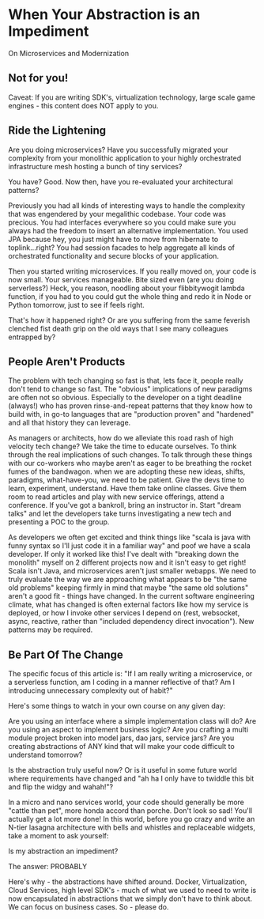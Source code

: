 # When Your Abstraction is an Impediment
On Microservices and Modernization

## Not for you!
Caveat: If you are writing SDK's, virtualization technology, large scale game engines - this content does NOT apply to you.

## Ride the Lightening
Are you doing microservices? Have you successfully migrated your complexity from your monolithic application to your highly orchestrated infrastructure mesh hosting a bunch of tiny services?

You have? Good. Now then, have you re-evaluated your architectural patterns?

Previously you had all kinds of interesting ways to handle the complexity that was engendered by your megalithic codebase. Your code was precious. You had interfaces everywhere so you could make sure you always had the freedom to insert an alternative implementation. You used JPA because hey, you just might have to move from hibernate to toplink...right? You had session facades to help aggregate all kinds of orchestrated functionality and secure blocks of your application.

Then you started writing microservices. If you really moved on, your code is now small. Your services manageable.  Bite sized even (are you doing serverless?) Heck, you reason, noodling about your flibbitywogit lambda function, if you had to you could gut the whole thing and redo it in Node or Python tomorrow, just to see if feels right.

That's how it happened right? Or are you suffering from the same feverish clenched fist death grip on the old ways that I see many colleagues entrapped by?

## People Aren't Products
The problem with tech changing so fast is that, lets face it, people really don't tend to change so fast. The "obvious" implications of new paradigms are often not so obvious. Especially to the developer on a tight deadline (always!) who has proven rinse-and-repeat patterns that they know how to build with, in go-to languages that are "production proven" and "hardened" and all that history they can leverage.

As managers or architects, how do we alleviate this road rash of high velocity tech change? We take the time to educate ourselves. To think through the real implications of such changes. To talk through these things with our co-workers who maybe aren't as eager to be breathing the rocket fumes of the bandwagon.  when we are adopting these new ideas, shifts, paradigms, what-have-you, we need to be patient. Give the devs time to learn, experiment, understand. Have them take online classes. Give them room to read articles and play with new service offerings, attend a conference. If you've got a bankroll, bring an instructor in. Start "dream talks" and let the developers take turns investigating a new tech and presenting a POC to the group.

As developers we often get excited and think things like "scala is java with funny syntax so I'll just code it in a familiar way" and poof we have a scala developer. If only it worked like this!  I've dealt with "breaking down the monolith" myself on 2 different projects now and it isn't easy to get right! Scala isn't Java, and microservices aren't just smaller webapps. We need to truly evaluate the way we are approaching what appears to be "the same old problems" keeping firmly in mind that maybe "the same old solutions" aren't a good fit - things have changed. In the current software engineering climate, what has changed is often external factors like how my service is deployed, or how I invoke other services I depend on (rest, websocket, async, reactive, rather than "included dependency direct invocation"). New patterns may be required.

## Be Part Of The Change
The specific focus of this article is: "If I am really writing a microservice, or a serverless function, am I coding in a manner reflective of that? Am I introducing unnecessary complexity out of habit?"

Here's some things to watch in your own course on any given day:

Are you using an interface where a simple implementation class will do?
Are you using an aspect to implement business logic?
Are you crafting a multi module project broken into model jars, dao jars, service jars?
Are you creating abstractions of ANY kind that will make your code difficult to understand tomorrow? 

Is the abstraction truly useful now? Or is it useful in some future world where requirements have changed and "ah ha I only have to twiddle this bit and flip the widgy and wahah!"?

In a micro and nano services world, your code should generally be more "cattle than pet", more honda accord than porche. Don't look so sad! You'll actually get a lot more done! In this world, before you go crazy and write an N-tier lasagna architecture with bells and whistles and replaceable widgets, take a moment to ask yourself:

Is my abstraction an impediment?

The answer: PROBABLY

Here's why - the abstractions have shifted around. Docker, Virtualization, Cloud Services, high level SDK's - much of what we used to need to write is now encapsulated in abstractions that we simply don't have to think about. We can focus on business cases. So - please do.






